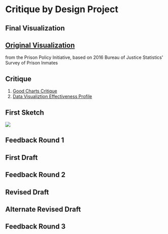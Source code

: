 # Critique by Design Project

## Final Visualization



## [Original  Visualization](https://www.prisonpolicy.org/graphs/spi_family_separation_sex.html)
from the Prison Policy Initiative, based on 2016 Bureau of Justice Statistics' Survey of Prison Inmates

## Critique 
1. [Good Charts Critique](https://docs.google.com/spreadsheets/d/1NJC62tJaYt402543EbG_gNnxd9ZIaAl2qgJeVa-J-0Q/edit?usp=sharing)
2. [Data Visualiztion Effectiveness Profile](https://github.com/ruesellers/datastories/blob/main/Data%20Visualization%20Effectiveness%20Profile.pdf)

## First Sketch
![](https://github.com/ruesellers/datastories/blob/main/ppisketch.jpg)

## Feedback Round 1

## First Draft
<div class="flourish-embed flourish-chart" data-src="visualisation/11833558"><script src="https://public.flourish.studio/resources/embed.js"></script></div>

## Feedback Round 2

## Revised Draft
<div class="flourish-embed flourish-chart" data-src="visualisation/11833797"><script src="https://public.flourish.studio/resources/embed.js"></script></div>

## Alternate Revised Draft
<div class="flourish-embed flourish-chart" data-src="visualisation/11834166"><script src="https://public.flourish.studio/resources/embed.js"></script></div>

## Feedback Round 3
